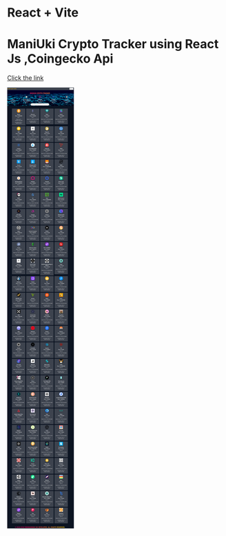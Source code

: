 # React + Vite

<h1>ManiUki Crypto Tracker
using React Js ,Coingecko Api
</h1>

<a href="https://amanikandan1997.github.io/maniDb/](https://amanikandan1997.github.io/maniuki-crypto-tracker/">Click the link </a> 

<div style="display:'flex'; justify-content: 'space-between';">
  <img src="./crypto.png" />
 
 </div>
